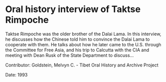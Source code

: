 # Oral history interview of Taktse Rimpoche  
Taktse Rimpoche was the older brother of the Dalai Lama. In this interview, he discusses how the Chinese told him to convince the Dalai Lama to cooperate with them. He talks about how he later came to the U.S. through the Committee for Free Asia, and his trip to Calcutta with the CIA and meeting with Dean Rusk of the State Department to discuss... 

Contributor: Goldstein, Melvyn C. - Tibet Oral History and Archive Project  

Date:
1993  

